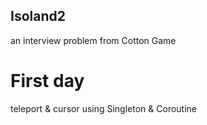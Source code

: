 ## Isoland2
an interview problem from Cotton Game
# First day
teleport & cursor   using Singleton & Coroutine
